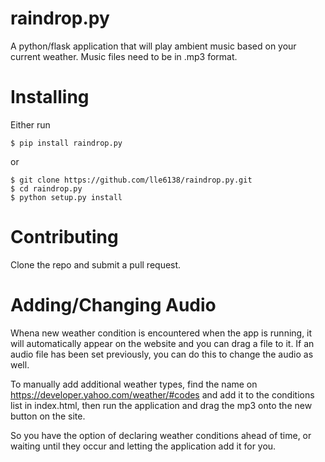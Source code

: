 raindrop.py
===========

A python/flask application that will play ambient music based on your current weather. Music files need to be in .mp3 format.

Installing
===========

Either run

    $ pip install raindrop.py
  
or 

    $ git clone https://github.com/lle6138/raindrop.py.git
    $ cd raindrop.py
    $ python setup.py install
    

Contributing
===========

Clone the repo and submit a pull request.

Adding/Changing Audio
===========

Whena new weather condition is encountered when the app is running, it will automatically appear on the website and you can drag a file to it. If an audio file has been set previously, you can do this to change the audio as well.

To manually add additional weather types, find the name on https://developer.yahoo.com/weather/#codes and add it to the conditions list in index.html, then run the application and drag the mp3 onto the new button on the site.

So you have the option of declaring weather conditions ahead of time, or waiting until they occur and letting the application add it for you. 
